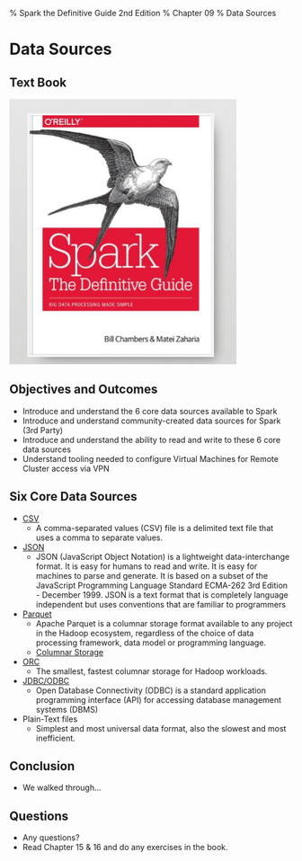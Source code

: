 % Spark the Definitive Guide 2nd Edition
% Chapter 09
% Data Sources

# Data Sources

## Text Book

![*itmd-521 textbook*](images/spark-book.png "Spark TextBook")

## Objectives and Outcomes

- Introduce and understand the 6 core data sources available to Spark
- Introduce and understand community-created data sources for Spark (3rd Party)
- Introduce and understand the ability to read and write to these 6 core data sources
- Understand tooling needed to configure Virtual Machines for Remote Cluster access via VPN
  
## Six Core Data Sources

- [CSV](https://en.wikipedia.org/wiki/Comma-separated_values "CSV Wikipedia Page Link")
  - A comma-separated values (CSV) file is a delimited text file that uses a comma to separate values.
- [JSON](https://www.json.org/json-en.html "JSON.org website")
  - JSON (JavaScript Object Notation) is a lightweight data-interchange format. It is easy for humans to read and write. It is easy for machines to parse and generate. It is based on a subset of the JavaScript Programming Language Standard ECMA-262 3rd Edition - December 1999. JSON is a text format that is completely language independent but uses conventions that are familiar to programmers
- [Parquet](http://parquet.apache.org/documentation/latest/ "Parquet file format description web page")
  - Apache Parquet is a columnar storage format available to any project in the Hadoop ecosystem, regardless of the choice of data processing framework, data model or programming language.
  - [Columnar Storage](http://en.wikipedia.org/wiki/Column-oriented_DBMS "columnar storage")
- [ORC](https://orc.apache.org/ "Apache ORC project page")
  - The smallest, fastest columnar storage for Hadoop workloads.
- [JDBC/ODBC](https://en.wikipedia.org/wiki/Open_Database_Connectivity "ODBC wikipedia description page")
  - Open Database Connectivity (ODBC) is a standard application programming interface (API) for accessing database management systems (DBMS)
- Plain-Text files
  - Simplest and most universal data format, also the slowest and most inefficient.


## Conclusion

- We walked through...

## Questions

- Any questions?
- Read Chapter 15 & 16 and do any exercises in the book.
